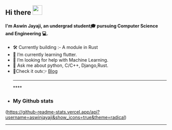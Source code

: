 ## Hi there <img src="https://raw.githubusercontent.com/MartinHeinz/MartinHeinz/master/wave.gif" width="30px">

#### I'm Aswin Jayaji, an undergrad student🎓 pursuing Computer Science and Engineering 💻.
- 🛠 Currently building :- A module in Rust
- 🌱 I’m currently learning flutter.
- 🤔 I’m looking for help with Machine Learning.
- 💬 Ask me about python, C/C++, Django,Rust.
- 📌Check it out👉 <a href="http://aswinjayaji.herokuapp.com/">Blog</a><hr>****
- ### My Github stats
(https://github-readme-stats.vercel.app/api?username=aswinjayaji&show_icons=true&theme=radical)<hr>


<!--
**aswinjayaji/aswinjayaji** is a ✨ _special_ ✨ repository because its `README.md` (this file) appears on your GitHub profile.

Here are some ideas to get you started:

- 🔭 I’m currently working on ...
- 🌱 I’m currently learning ...
- 👯 I’m looking to collaborate on ...
- 🤔 I’m looking for help with ...
- 💬 Ask me about ...
- 📫 How to reach me: ...
- 😄 Pronouns: ...
- ⚡ Fun fact: ...
-->

